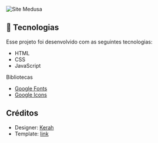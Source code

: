 ![Site Medusa](https://user-images.githubusercontent.com/57693018/188510947-5a97ff00-9a8d-453d-a438-c5da077dbf63.png)
## 🚀 Tecnologias

Esse projeto foi desenvolvido com as seguintes tecnologias:

- HTML
- CSS
- JavaScript

Bibliotecas

- [Google Fonts](https://fonts.google.com/)
- [Google Icons](https://fonts.google.com/icons)

## Créditos

- Designer: [Kerah](https://www.figma.com/@kerah)
- Template: [link](https://www.figma.com/community/file/1146453535437607909)

